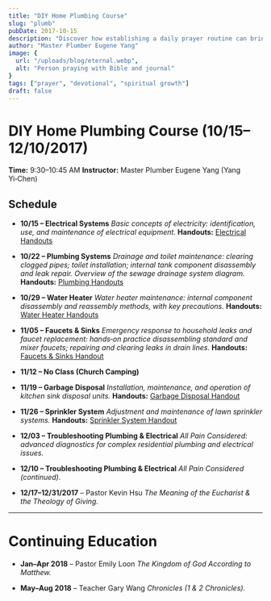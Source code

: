 ```yaml
---
title: "DIY Home Plumbing Course"
slug: "plumb"
pubDate: 2017-10-15
description: "Discover how establishing a daily prayer routine can bring peace and spiritual growth to your life."
author: "Master Plumber Eugene Yang"
image: {
  url: "/uploads/blog/eternal.webp",
  alt: "Person praying with Bible and journal"
}
tags: ["prayer", "devotional", "spiritual growth"]
draft: false
---
```

# DIY Home Plumbing Course (10/15–12/10/2017)

**Time:** 9:30–10:45 AM
**Instructor:** Master Plumber Eugene Yang (Yang Yi‑Chen)

## Schedule

* **10/15 – Electrical Systems**
  *Basic concepts of electricity: identification, use, and maintenance of electrical equipment.*
  **Handouts:** [Electrical Handouts](https://vimeo.com/241464131)

* **10/22 – Plumbing Systems**
  *Drainage and toilet maintenance: clearing clogged pipes; toilet installation; internal tank component disassembly and leak repair.*
  *Overview of the sewage drainage system diagram.*
  **Handouts:** [Plumbing Handouts](https://vimeo.com/241466234)

* **10/29 – Water Heater**
  *Water heater maintenance: internal component disassembly and reassembly methods, with key precautions.*
  **Handouts:** [Water Heater Handouts](https://vimeo.com/241468602)

* **11/05 – Faucets & Sinks**
  *Emergency response to household leaks and faucet replacement: hands‑on practice disassembling standard and mixer faucets; repairing and clearing leaks in drain lines.*
  **Handouts:** [Faucets & Sinks Handout](https://vimeo.com/241472673)

* **11/12 – No Class (Church Camping)**

* **11/19 – Garbage Disposal**
  *Installation, maintenance, and operation of kitchen sink disposal units.*
  **Handouts:** [Garbage Disposal Handout](https://vimeo.com/244295334)

* **11/26 – Sprinkler System**
  *Adjustment and maintenance of lawn sprinkler systems.*
  **Handouts:** [Sprinkler System Handout](https://vimeo.com/244696873)

* **12/03 – Troubleshooting Plumbing & Electrical**
  *All Pain Considered: advanced diagnostics for complex residential plumbing and electrical issues.*

* **12/10 – Troubleshooting Plumbing & Electrical**
  *All Pain Considered (continued).*

* **12/17–12/31/2017** – Pastor Kevin Hsu
  *The Meaning of the Eucharist & the Theology of Giving.*

---

# Continuing Education

* **Jan–Apr 2018** – Pastor Emily Loon
  *The Kingdom of God According to Matthew.*

* **May–Aug 2018** – Teacher Gary Wang
  *Chronicles (1 & 2 Chronicles).*
